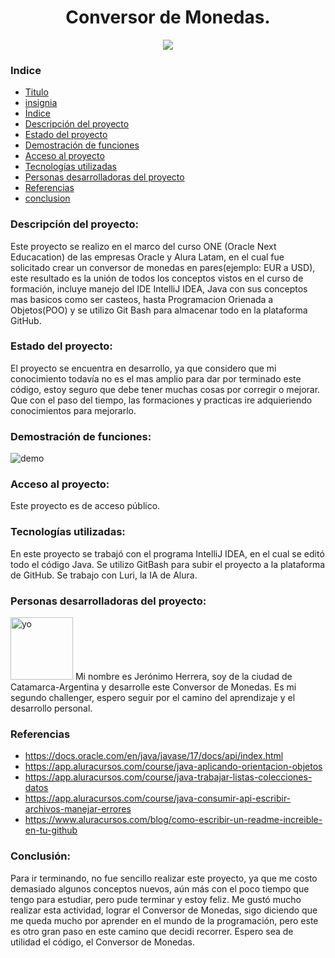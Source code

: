 <h1 id="titulo" align="center">Conversor de Monedas.</h1>
 <p align="center">
   <img id="insignia" src="https://img.shields.io/badge/STATUS-EN%20DESAROLLO-green">
   </p>
  
<h3 id="indice">Indice</h3>

*	[Titulo](#titulo)
* [insignia](#insignia)
*	[Índice](#indice)
*	[Descripción del proyecto](#descripcion-del-proyecto)
*	[Estado del proyecto](#estado-del-proyecto)
*	[Demostración de funciones](#demostracion-de-funciones)
*	[Acceso al proyecto](#acceso-al-proyecto)
*	[Tecnologías utilizadas](#tecnologias-utilizadas)
*	[Personas desarrolladoras del proyecto](#personas-desarrolladoras)
* [Referencias](#referencias)
* [conclusion](#conclusion)

<h3 id="descripcion-del-proyecto">Descripción del proyecto:</h3>
Este proyecto se realizo en el marco del curso ONE (Oracle Next Educacation) de las empresas Oracle y Alura Latam, en el cual fue solicitado crear un conversor de monedas en pares(ejemplo: EUR a USD), este resultado es la unión de todos los conceptos vistos en el curso de formación, incluye manejo del IDE IntelliJ IDEA, Java con sus conceptos mas basicos como ser casteos, hasta Programacion Orienada a Objetos(POO) y se utilizo Git Bash para almacenar todo en la plataforma GitHub.

<h3 id="estado-del-proyecto">Estado del proyecto:</h3> 
El proyecto se encuentra en desarrollo, ya que considero que mi conocimiento todavía no es el mas amplio para dar por terminado este código, estoy seguro que debe tener muchas cosas por corregir o mejorar.
Que con el paso del tiempo, las formaciones y practicas ire adquieriendo conocimientos para mejorarlo.

<h3 id="demostracion-de-funciones">Demostración de funciones:</h3>

<img src="https://github.com/Jerozh/conversor-monedas/blob/main/ConversorDeMoneda.gif" alt="demo"/>

<h3 id="acceso-al-proyecto">Acceso al proyecto:</h3>
Este proyecto es de acceso público.

<h3 id="tecnologias-utilizadas">Tecnologías utilizadas:</h3> 
En este proyecto se trabajó con el programa IntelliJ IDEA, en el cual se editó todo el código Java. Se utilizo GitBash para subir el proyecto a la plataforma de GitHub. Se trabajo con Luri, la IA de Alura.

<h3 id="personas-desarrolladoras">Personas desarrolladoras del proyecto:</h3>

<img src="https://gcdnb.pbrd.co/images/5ztMLUxlRUgl.jpg" alt="yo" width="100"/>
Mi nombre es Jerónimo Herrera, soy de la ciudad de Catamarca-Argentina y desarrolle este Conversor de Monedas. Es mi segundo challenger, espero seguir por el camino del aprendizaje y el desarrollo personal.

<h3 id="referencias">Referencias</h3>

* https://docs.oracle.com/en/java/javase/17/docs/api/index.html  
* https://app.aluracursos.com/course/java-aplicando-orientacion-objetos
* https://app.aluracursos.com/course/java-trabajar-listas-colecciones-datos
* https://app.aluracursos.com/course/java-consumir-api-escribir-archivos-manejar-errores
* https://www.aluracursos.com/blog/como-escribir-un-readme-increible-en-tu-github  

<h3 id="conclusion">Conclusión:</h3>
Para ir terminando, no fue sencillo realizar este proyecto, ya que me costo demasiado algunos conceptos nuevos, aún más con el poco tiempo que tengo para estudiar, pero pude terminar y estoy feliz.
Me gustó mucho realizar esta actividad, lograr el Conversor de Monedas, sigo diciendo que me queda mucho por aprender en el mundo de la programación, pero este es otro gran paso en este camino que decidi recorrer.
Espero sea de utilidad el código, el Conversor de Monedas.
